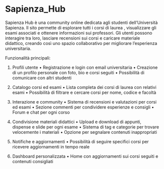 # Sapienza_Hub

Sapienza Hub è una community online dedicata agli studenti dell’Università Sapienza. Il sito permette di esplorare tutti i corsi di laurea , visualizzare gli esami associati e ottenere informazioni sui professori. Gli utenti possono interagire tra loro, lasciare recensioni sui corsi e caricare materiale didattico, creando così uno spazio collaborativo per migliorare l’esperienza universitaria.

Funzionalità principali:

1. Profili utente
	•	Registrazione e login con email universitaria
	•	Creazione di un profilo personale con foto, bio e corsi           seguiti
	•	Possibilità di comunicare con altri studenti

3. Catalogo corsi ed esami
	•	Lista completa dei corsi di laurea con relativi esami
	•	Possibilità di filtrare e cercare corsi per nome, codice e        facoltà 

4. Interazione e community
	•	Sistema di recensioni e valutazioni per corsi ed esami
	•	Sezione commenti per condividere esperienze e consigli
	•	Forum e chat per ogni corso

5. Condivisione materiali didattici
	•	Upload e download di appunti, dispense e slide per ogni esame
	•	Sistema di tag e categorie per trovare velocemente i materiali
	•	Opzione per segnalare contenuti inappropriati

6. Notifiche e aggiornamenti
	•	Possibilità di seguire specifici corsi per ricevere               aggiornamenti in tempo reale

7. Dashboard personalizzata
	•	Home con aggiornamenti sui corsi seguiti e contenuti              consigliati
